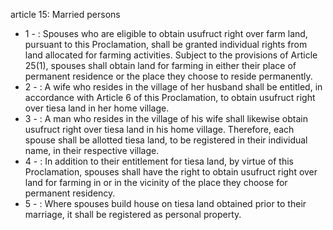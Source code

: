 article 15: Married persons

<ul>
			<li>1 - : Spouses who are eligible to obtain usufruct right over farm land, pursuant to this Proclamation, shall be granted individual rights from land allocated for farming activities.  Subject to the provisions of Article 25(1), spouses shall obtain land for farming in either their place of permanent residence or the place they choose to reside permanently.<ul>
			</ul></li>			<li>2 - : A wife who resides in the village of her husband shall be entitled, in accordance with Article 6 of this Proclamation,  to obtain usufruct right over tiesa land in her home village.    <ul>
			</ul></li>			<li>3 - : A man who resides in the village of his wife shall likewise obtain usufruct right over tiesa land in his home village. Therefore, each spouse shall be allotted tiesa land, to be registered in their individual name, in their respective village.<ul>
			</ul></li>			<li>4 - : In addition to their entitlement for tiesa land, by virtue of this Proclamation, spouses shall have the right to obtain usufruct right over land for farming in or in the vicinity of the place they choose for permanent residency.  <ul>
			</ul></li>			<li>5 - : Where spouses build house on tiesa land obtained prior to their marriage, it shall be registered as personal property. <ul>
			</ul></li></ul>